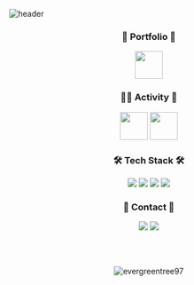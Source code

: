 ![header](https://capsule-render.vercel.app/api?type=slice&color=gradient&height=300&section=header&text=SangrokChoi&fontSize=80&fontColor=3C3A39)

<div align="center">

<h3>🌱 Portfolio 🌱</h3>

[<img src="https://user-images.githubusercontent.com/70064912/192103166-4a5a55a5-790f-41db-8cd4-7b1e62bfb08c.svg" width="50" height="50">](https://maroon-creator-b61.notion.site/fdd9b5cf9eb64e4d9e146d6ce56083a6)

<h3>🏃‍♀️ Activity 🏃‍</h3>

[<img src="https://user-images.githubusercontent.com/70064912/192104232-022954a2-4cc7-4fe8-861e-5a83a1a49e30.png" width="50" height="50">](http://teamnexters.com/)
[<img src="https://user-images.githubusercontent.com/70064912/196428043-16779a90-2d26-4386-a0f9-01321a536372.png" width="50" height="50">](https://www.yapp.co.kr/)

<h3>🛠 Tech Stack 🛠</h3>
<img src="https://img.shields.io/badge/Jetpack Compose-4285F4?style=flat-square&logo=Jetpack Compose&logoColor=white&color=000000"/></a>
<img src="https://img.shields.io/badge/Android-11B48A?style=flat-square&logo=Android&logoColor=white&color=3DDC84"/></a>
<img src="https://img.shields.io/badge/Java-11B48A?style=flat-square&logo=Java&logoColor=white&color=007396"/></a>
<img src="https://img.shields.io/badge/Kotlin-11B48A?style=flat-square&logo=Kotlin&logoColor=white&color=7F52FF"/></a>
<h3>🤝 Contact 🤝</h4>
<a href = "https://www.instagram.com/evergreen_tree_97/">
<img src="https://img.shields.io/badge/Instagram-11B48A?style=flat-square&logo=Instagram&logoColor=white&color=E4405F&link=https://www.instagram.com/evergreen_tree_97/"/></a>
<a href = "https://velog.io/@evergreen_tree/">
<img src="https://img.shields.io/badge/Tech%20Blog-11B48A?style=flat-square&logo=Vimeo&logoColor=white&link=https://velog.io/@evergreen_tree/"/></a>

<br><br>

<img align="center" src="https://github-readme-stats.vercel.app/api?username=evergreentree97&show_icons=true&theme=gruvbox&locale=en" alt="evergreentree97" /></p>
</div>
